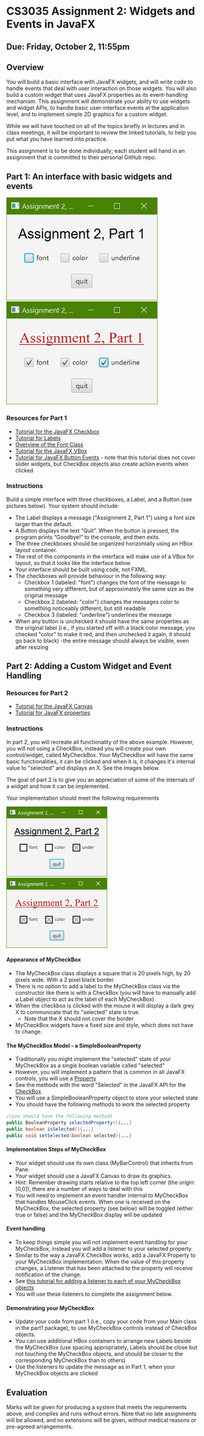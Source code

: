 # CS3035 Assignment 2: Widgets and Events in JavaFX

## Due: Friday, October 2, 11:55pm

## Overview

You will build a basic interface with JavaFX widgets, and will write code to handle events that deal with user interaction on those widgets. You will also build a custom widget that uses JavaFX properties as its event-handling mechanism. This assignment will demonstrate your ability to use widgets and widget APIs, to handle basic user-interface events at the application level, and to implement simple 2D graphics for a custom widget.

While we will have touched on all of the topics briefly in lectures and in class meetings, it will be important to review the linked tutorials, to help you put what you have learned into practice.

This assignment is to be done individually; each student will hand in an assignment that is committed to their personal GitHub repo.

## Part 1: An interface with basic widgets and events

![The interface with unchecked boxes](part1-unchecked.png)
![The interface with checked boxes](part1-checked.png)

### Resources for Part 1

- [Tutorial for the JavaFX Checkbox](https://docs.oracle.com/javafx/2/ui_controls/checkbox.htm)
- [Tutorial for Labels](https://docs.oracle.com/javafx/2/ui_controls/label.htm)
- [Overview of the Font Class](https://www.geeksforgeeks.org/javafx-font-class/)
- [Tutorial for the JavaFX VBox](https://www.tutorialspoint.com/javafx/layout_panes_vbox.htm)
- [Tutorial for JavaFX Button Events](https://docs.oracle.com/javafx/2/events/jfxpub-events.htm) - note that this tutorial does not cover slider widgets, but CheckBox objects also create action events when clicked

### Instructions

Build a simple interface with three checkboxes, a Label, and a Button (see pictures below). Your system should include:

- The Label displays a message ("Assignment 2, Part 1") using a font size larger than the default.
- A Button displays the text “Quit”. When the button is pressed, the program prints “Goodbye!” to the console, and then exits.
- The three checkboxes should be organized horizontally using an HBox layout container.
- The rest of the components in the interface will make use of a VBox for layout, so that it looks like the interface below.
- Your interface should be built using code, not FXML.
- The checkboxes will provide behaviour in the following way:
  - Checkbox 1 (labeled: "font") changes the font of the message to something very different, but of approximately the same size as the original message
  - Checkbox 2 (labeled: "color") changes the messages color to something noticeably different, but still readable
  - Checkbox 3 (labeled: "underline") underlines the message
- When any button is unchecked it should have the same properties as the original label (i.e., if you started off with a black color message, you checked "color" to make it red, and then unchecked it again, it should go back to black)
-the entire message should always be visible, even after resizing

## Part 2: Adding a Custom Widget and Event Handling

### Resources for Part 2

- [Tutorial for the JavaFX Canvas](https://docs.oracle.com/javafx/2/canvas/jfxpub-canvas.htm)
- [Tutorial for JavaFX properties](https://docs.oracle.com/javase/8/javafx/properties-binding-tutorial/binding.htm)

### Instructions

In part 2, you will recreate all functionality of the above example. However, you will not using a CheckBox, instead you will create your own control/widget, called MyCheckBox. Your MyCheckBox will have the same basic functionalities, it can be clicked and when it is, it changes it's internal value to "selected" and displays an X. See the images below.

The goal of part 2 is to give you an appreciation of some of the internals of a widget and how it can be implemented.

Your implementation should meet the following requirements

![The interface with unchecked boxes](part2-unchecked.png)
![The interface with checked boxes](part2-checked.png)

#### Appearance of MyCheckBox

- The MyCheckBox class displays a square that is 20 pixels high, by 20 pixels wide. With a 2 pixel black border.
- There is no option to add a label to the MyCheckBox class via the constructor like there is with a CheckBox (you will have to manually add a Label object to act as the label of each MyCheckBox)
- When the checkbox is clicked with the mouse it will display a dark grey X to communicate that its "selected" state is true.
  - Note that the X should not cover the border
- MyCheckBox widgets have a fixed size and style, which does not have to change.

#### The MyCheckBox Model - a SimpleBooleanProperty

- Traditionally you might implement the "selected" state of your MyCheckBox as a single boolean variable called "selected"
- However, you will implement a pattern that is common in all JavaFX controls, you will use a [Property](https://docs.oracle.com/javase/8/javafx/properties-binding-tutorial/binding.htm)
- See the methods with the word "Selected" in the JavaFX API for the [CheckBox](https://docs.oracle.com/javafx/2/api/javafx/scene/control/CheckBox.html)
- You will use a SimpleBooleanProperty object to store your selected state
- You should have the following methods to work the selected property

```Java
//you should have the following methods
public BooleanProperty selectedProperty(){...}
public boolean isSelected(){...}
public void setSelected(boolean selected){...}
```

#### Implementation Steps of MyCheckBox

- Your widget should use its own class (MyBarControl) that inherits from Pane.
- Your widget should use a JavaFX Canvas to draw its graphics.
- Hint: Remember drawing starts relative to the top left corner (the origin: [0,0]), there are a number of ways to deal with this
- You will need to implement an event handler internal to MyCheckBox that handles MouseClick events. When one is received on the MyCheckBox, the selected property (see below) will be toggled (either true or false) and the MyCheckBox display will be updated

#### Event handling

- To keep things simple you will not implement event handling for your MyCheckBox, instead you will add a listener to your selected property
- Similar to the way a JavaFX CheckBox works, add a JavaFX Property to your MyCheckBox implementation. When the value of this property changes, a Listener that has been attached to the property will receive notification of the change.
- See [this tutorial for adding a listener to each of your MyCheckBox objects](https://docs.oracle.com/javafx/2/ui_controls/checkbox.htm)
- You will use these listeners to complete the assignment below.

#### Demonstrating your MyCheckBox

- Update your code from part 1 (i.e., copy your code from your Main class in the part1 package), to use MyCheckBox controls instead of CheckBox objects. 
- You can use additional HBox containers to arrange new Labels beside the MyCheckBox (use spacing appropriately, Labels should be close but not touching the MyCheckBox objects, and should be closer to the corresponding MyCheckBox than to others)
- Use the listeners to update the message as in Part 1, when your MyCheckBox objects are clicked

## Evaluation

Marks will be given for producing a system that meets the requirements above, and compiles and runs without errors. Note that no late assignments will be allowed, and no extensions will be given, without medical reasons or pre-agreed arrangements.
